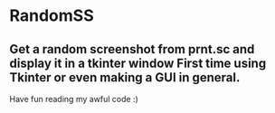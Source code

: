 # RandomSS
Get a random screenshot from prnt.sc and display it in a tkinter window
First time using Tkinter or even making a GUI in general. 
----------------------------------------------------------------------------
Have fun reading my awful code :)
